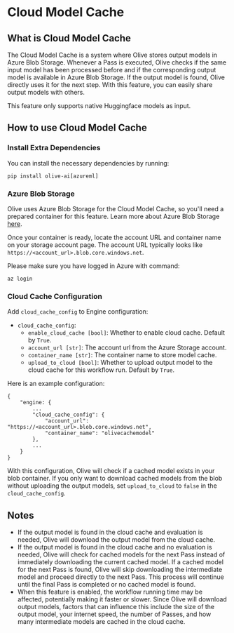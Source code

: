 # Cloud Model Cache

## What is Cloud Model Cache

The Cloud Model Cache is a system where Olive stores output models in Azure Blob Storage. Whenever a Pass is executed, Olive checks if the same input model has been processed before and if the corresponding output model is available in Azure Blob Storage. If the output model is found, Olive directly uses it for the next step. With this feature, you can easily share output models with others.

This feature only supports native Huggingface models as input.

## How to use Cloud Model Cache

### Install Extra Dependencies

You can install the necessary dependencies by running:

```shell
pip install olive-ai[azureml]
```

### Azure Blob Storage

Olive uses Azure Blob Storage for the Cloud Model Cache, so you'll need a prepared container for this feature. Learn more about Azure Blob Storage [here](https://learn.microsoft.com/en-us/azure/storage/blobs/storage-blobs-introduction).

Once your container is ready, locate the account URL and container name on your storage account page. The account URL typically looks like `https://<account_url>.blob.core.windows.net`.

Please make sure you have logged in Azure with command:

```(bash)
az login
```

### Cloud Cache Configuration

Add `cloud_cache_config` to Engine configuration:

* `cloud_cache_config`:
  * `enable_cloud_cache [bool]`: Whether to enable cloud cache. Default by `True`.
  * `account_url [str]`: The account url from the Azure Storage account.
  * `container_name [str]`: The container name to store model cache.
  * `upload_to_cloud [bool]`: Whether to upload output model to the cloud cache for this workflow run. Default by `True`.

Here is an example configuration:

```(json)
{
    "engine: {
        ...
        "cloud_cache_config": {
            "account_url": "https://<account_url>.blob.core.windows.net",
            "container_name": "olivecachemodel"
        },
        ...
    }
}
```

With this configuration, Olive will check if a cached model exists in your blob container. If you only want to download cached models from the blob without uploading the output models, set `upload_to_cloud` to `false` in the `cloud_cache_config`.

## Notes

* If the output model is found in the cloud cache and evaluation is needed, Olive will download the output model from the cloud cache.
* If the output model is found in the cloud cache and no evaluation is needed, Olive will check for cached models for the next Pass instead of immediately downloading the current cached model. If a cached model for the next Pass is found, Olive will skip downloading the intermediate model and proceed directly to the next Pass. This process will continue until the final Pass is completed or no cached model is found.
* When this feature is enabled, the workflow running time may be affected, potentially making it faster or slower. Since Olive will download output models, factors that can influence this include the size of the output model, your internet speed, the number of Passes, and how many intermediate models are cached in the cloud cache.
